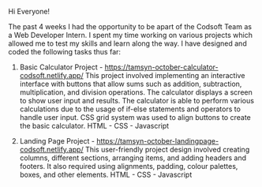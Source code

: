 Hi Everyone!

The past 4 weeks I had the opportunity to be apart of the Codsoft Team as a Web Developer Intern. 
I spent my time working on various projects which allowed me to test my skills and learn along the way.
I have designed and coded the following tasks thus far:

1. Basic Calculator Project  - https://tamsyn-october-calculator-codsoft.netlify.app/ 
   This project involved implementing an interactive interface with buttons that allow sums such as addition, subtraction, multiplication, and division
   operations. The calculator displays a screen to show user input and results. The calculator is able to perform various calculations due to the usage of
   if-else statements and operators to handle user input. CSS grid system was used to align buttons to create the basic calculator.
   HTML - CSS - Javascript

2. Landing Page Project - https://tamsyn-october-landingpage-codsoft.netlify.app/ 
   This user-friendly project design  involved creating columns, different sections, arranging items, and adding headers and footers. It also required
   using alignments, padding, colour palettes, boxes, and other elements. 
   HTML - CSS - Javascript 
